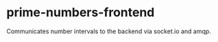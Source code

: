 prime-numbers-frontend
======================

Communicates number intervals to the backend via socket.io and amqp.
